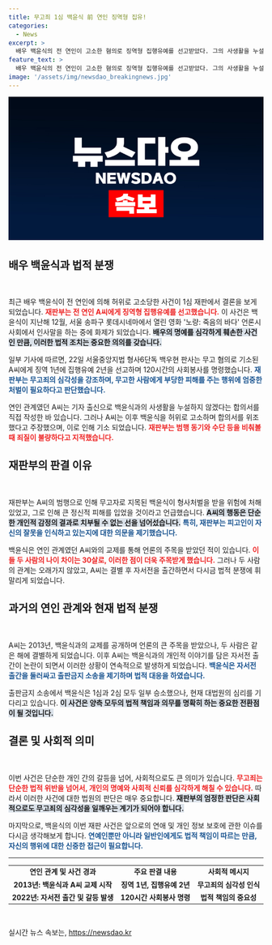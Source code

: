 ```yaml
---
title: 무고죄 1심 백윤식 前 연인 징역형 집유!
categories:
  - News
excerpt: >
  배우 백윤식의 전 연인이 고소한 혐의로 징역형 집행유예를 선고받았다. 그의 사생활을 누설한 합의서 위조가 드러나며, 사건은 긴장감 넘치는 법정 드라마로 변모했다!
feature_text: >
  배우 백윤식의 전 연인이 고소한 혐의로 징역형 집행유예를 선고받았다. 그의 사생활을 누설한 합의서 위조가 드러나며, 사건은 긴장감 넘치는 법정 드라마로 변모했다!
image: '/assets/img/newsdao_breakingnews.jpg'
---
```


<p><img src="/assets/img/newsdao_breakingnews.jpg" alt="ranknews 속보" /></p>

<h2 data-ke-size="size26">배우 백윤식과 법적 분쟁</h2>

<p data-ke-size="size16">&nbsp;</p>

<p>최근 배우 백윤식이 전 연인에 의해 허위로 고소당한 사건이 1심 재판에서 결론을 보게 되었습니다. <b><span style="color: #ee2323;">재판부는 전 연인 A씨에게 징역형 집행유예를 선고했습니다.</span></b> 이 사건은 백윤식이 지난해 12월, 서울 송파구 롯데시네마에서 열린 영화 '노량: 죽음의 바다' 언론시사회에서 인사말을 하는 중에 화제가 되었습니다. <b><span style="background-color: #21538527;">배우의 명예를 심각하게 훼손한 사건인 만큼, 이러한 법적 조치는 중요한 의의를 갖습니다.</span></b> </p>

<p>일부 기사에 따르면, 22일 서울중앙지법 형사6단독 백우현 판사는 무고 혐의로 기소된 A씨에게 징역 1년에 집행유예 2년을 선고하며 120시간의 사회봉사를 명령했습니다. <b><span style="color: #1a5490;">재판부는 무고죄의 심각성을 강조하며, 무고한 사람에게 부당한 피해를 주는 행위에 엄중한 처벌이 필요하다고 판단했습니다.</span></b></p>

<p>연인 관계였던 A씨는 기자 출신으로 백윤식과의 사생활을 누설하지 않겠다는 합의서를 직접 작성한 바 있습니다. 그러나 A씨는 이후 백윤식을 허위로 고소하며 합의서를 위조했다고 주장했으며, 이로 인해 기소 되었습니다. <b><span style="color: #ee2323;">재판부는 범행 동기와 수단 등을 비춰볼 때 죄질이 불량하다고 지적했습니다.</span></b></p>

<h2 data-ke-size="size26">재판부의 판결 이유</h2>

<p data-ke-size="size16">&nbsp;</p>

<p>재판부는 A씨의 범행으로 인해 무고자로 지목된 백윤식이 형사처벌을 받을 위험에 처해 있었고, 그로 인해 큰 정신적 피해를 입었을 것이라고 언급했습니다. <b><span style="background-color: #21538527;">A씨의 행동은 단순한 개인적 감정의 결과로 치부될 수 없는 선을 넘어섰습니다.</span></b> <b><span style="color: #1a5490;">특히, 재판부는 피고인이 자신의 잘못을 인식하고 있는지에 대한 의문을 제기했습니다.</span></b></p>

<p>백윤식은 연인 관계였던 A씨와의 교제를 통해 언론의 주목을 받았던 적이 있습니다. <b><span style="color: #ee2323;">이들 두 사람의 나이 차이는 30살로, 이러한 점이 더욱 주목받게 했습니다.</span></b> 그러나 두 사람의 관계는 오래가지 않았고, A씨는 결별 후 자서전을 출간하면서 다시금 법적 분쟁에 휘말리게 되었습니다.</p>

<h2 data-ke-size="size26">과거의 연인 관계와 현재 법적 분쟁</h2>

<p data-ke-size="size16">&nbsp;</p>

<p>A씨는 2013년, 백윤식과의 교제를 공개하며 언론의 큰 주목을 받았으나, 두 사람은 같은 해에 결별하게 되었습니다. 이후 A씨는 백윤식과의 개인적 이야기를 담은 자서전 출간이 논란이 되면서 이러한 상황이 연속적으로 발생하게 되었습니다. <b><span style="color: #1a5490;">백윤식은 자서전 출간을 둘러싸고 출판금지 소송을 제기하며 법적 대응을 하였습니다.</span></b> </p>

<p>출판금지 소송에서 백윤식은 1심과 2심 모두 일부 승소했으나, 현재 대법원의 심리를 기다리고 있습니다. <b><span style="background-color: #21538527;">이 사건은 양측 모두의 법적 책임과 의무를 명확히 하는 중요한 전환점이 될 것입니다.</span></b></p>

<h2 data-ke-size="size26">결론 및 사회적 의미</h2>

<p data-ke-size="size16">&nbsp;</p>

<p>이번 사건은 단순한 개인 간의 갈등을 넘어, 사회적으로도 큰 의미가 있습니다. <b><span style="color: #ee2323;">무고죄는 단순한 법적 위반을 넘어서, 개인의 명예와 사회적 신뢰를 심각하게 해칠 수 있습니다.</span></b> 따라서 이러한 사건에 대한 법원의 판단은 매우 중요합니다. <b><span style="background-color: #21538527;">재판부의 엄정한 판단은 사회적으로도 무고죄의 심각성을 일깨우는 계기가 되어야 합니다.</span></b> </p>

<p>마지막으로, 백윤식의 이번 재판 사건은 앞으로의 연애 및 개인 정보 보호에 관한 이슈를 다시금 생각해보게 합니다. <b><span style="color: #1a5490;">연예인뿐만 아니라 일반인에게도 법적 책임이 따르는 만큼, 자신의 행위에 대한 신중한 접근이 필요합니다.</span></b> </p>

<hr>

<table style="width: 100%; border-collapse: collapse;">
<tr>
<td style="text-align: center; height: 17px;"><b>연인 관계 및 사건 경과</b></td>
<td style="text-align: center; height: 17px;"><b>주요 판결 내용</b></td>
<td style="text-align: center; height: 17px;"><b>사회적 메시지</b></td>
</tr>
<tr>
<td style="text-align: center; height: 17px;"><b>2013년: 백윤식과 A씨 교제 시작</b></td>
<td style="text-align: center; height: 17px;"><b>징역 1년, 집행유예 2년</b></td>
<td style="text-align: center; height: 17px;"><b>무고죄의 심각성 인식</b></td>
</tr>
<tr>
<td style="text-align: center; height: 17px;"><b>2022년: 자서전 출간 및 갈등 발생</b></td>
<td style="text-align: center; height: 17px;"><b>120시간 사회봉사 명령</b></td>
<td style="text-align: center; height: 17px;"><b>법적 책임의 중요성</b></td>
</tr>
</table>

<p data-ke-size="size16">&nbsp;</p>
실시간 뉴스 속보는, <a href="https://newsdao.kr" rel="dofollow">https://newsdao.kr</a>


